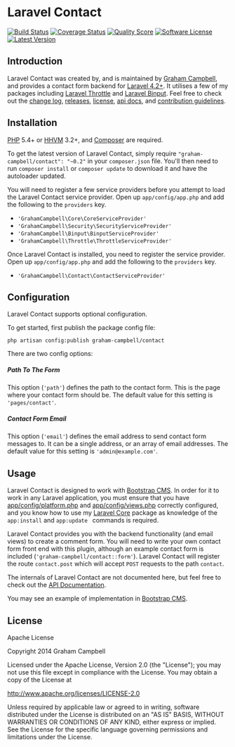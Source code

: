 Laravel Contact
===============


[![Build Status](https://img.shields.io/travis/GrahamCampbell/Laravel-Contact/master.svg?style=flat)](https://travis-ci.org/GrahamCampbell/Laravel-Contact)
[![Coverage Status](https://img.shields.io/scrutinizer/coverage/g/GrahamCampbell/Laravel-Contact.svg?style=flat)](https://scrutinizer-ci.com/g/GrahamCampbell/Laravel-Contact/code-structure)
[![Quality Score](https://img.shields.io/scrutinizer/g/GrahamCampbell/Laravel-Contact.svg?style=flat)](https://scrutinizer-ci.com/g/GrahamCampbell/Laravel-Contact)
[![Software License](https://img.shields.io/badge/license-Apache%202.0-brightgreen.svg?style=flat)](LICENSE.md)
[![Latest Version](https://img.shields.io/github/release/GrahamCampbell/Laravel-Contact.svg?style=flat)](https://github.com/GrahamCampbell/Laravel-Contact/releases)


## Introduction

Laravel Contact was created by, and is maintained by [Graham Campbell](https://github.com/GrahamCampbell), and provides a contact form backend for [Laravel 4.2+](http://laravel.com). It utilises a few of my packages including [Laravel Throttle](https://github.com/GrahamCampbell/Laravel-Throttle) and [Laravel Binput](https://github.com/GrahamCampbell/Laravel-Binput). Feel free to check out the [change log](CHANGELOG.md), [releases](https://github.com/GrahamCampbell/Laravel-Contact/releases), [license](LICENSE.md), [api docs](http://docs.grahamjcampbell.co.uk), and [contribution guidelines](CONTRIBUTING.md).


## Installation

[PHP](https://php.net) 5.4+ or [HHVM](http://hhvm.com) 3.2+, and [Composer](https://getcomposer.org) are required.

To get the latest version of Laravel Contact, simply require `"graham-campbell/contact": "~0.2"` in your `composer.json` file. You'll then need to run `composer install` or `composer update` to download it and have the autoloader updated.

You will need to register a few service providers before you attempt to load the Laravel Contact service provider. Open up `app/config/app.php` and add the following to the `providers` key.

* `'GrahamCampbell\Core\CoreServiceProvider'`
* `'GrahamCampbell\Security\SecurityServiceProvider'`
* `'GrahamCampbell\Binput\BinputServiceProvider'`
* `'GrahamCampbell\Throttle\ThrottleServiceProvider'`

Once Laravel Contact is installed, you need to register the service provider. Open up `app/config/app.php` and add the following to the `providers` key.

* `'GrahamCampbell\Contact\ContactServiceProvider'`


## Configuration

Laravel Contact supports optional configuration.

To get started, first publish the package config file:

    php artisan config:publish graham-campbell/contact

There are two config options:

##### Path To The Form

This option (`'path'`) defines the path to the contact form. This is the page where your contact form should be. The default value for this setting is `'pages/contact'`.

##### Contact Form Email

This option (`'email'`) defines the email address to send contact form messages to. It can be a single address, or an array of email addresses. The default value for this setting is `'admin@example.com'`.


## Usage

Laravel Contact is designed to work with [Bootstrap CMS](https://github.com/GrahamCampbell/Bootstrap-CMS). In order for it to work in any Laravel application, you must ensure that you have [app/config/platform.php](https://github.com/GrahamCampbell/Laravel-Platform/blob/master/app/config/platform.php) and [app/config/views.php](https://github.com/GrahamCampbell/Laravel-Platform/blob/master/app/config/views.php) correctly configured, and you know how to use my [Laravel Core](https://github.com/GrahamCampbell/Laravel-Core) package as knowledge of the `app:install` and `app:update ` commands is required.

Laravel Contact provides you with the backend functionality (and email views) to create a comment form. You will need to write your own contact form front end with this plugin, although an example contact form is included (`'graham-campbell/contact::form'`). Laravel Contact will register the route `contact.post` which will accept `POST` requests to the path `contact`.

The internals of Laravel Contact are not documented here, but feel free to check out the [API Documentation](http://docs.grahamjcampbell.co.uk).

You may see an example of implementation in [Bootstrap CMS](https://github.com/GrahamCampbell/Bootstrap-CMS).


## License

Apache License

Copyright 2014 Graham Campbell

Licensed under the Apache License, Version 2.0 (the "License");
you may not use this file except in compliance with the License.
You may obtain a copy of the License at

 http://www.apache.org/licenses/LICENSE-2.0

Unless required by applicable law or agreed to in writing, software
distributed under the License is distributed on an "AS IS" BASIS,
WITHOUT WARRANTIES OR CONDITIONS OF ANY KIND, either express or implied.
See the License for the specific language governing permissions and
limitations under the License.
